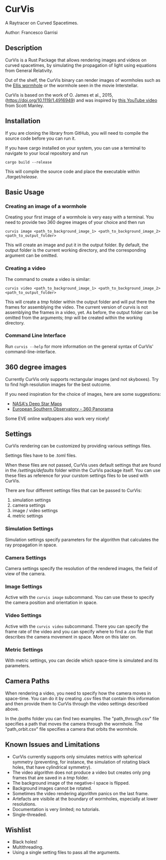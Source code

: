 # CurVis

A Raytracer on Curved Spacetimes.

Author: Francesco Garrisi

## Description

CurVis is a Rust Package that allows rendering images and videos on curved spacetimes, by simulating the propagation of light using equations from General Relativity.

Out of the shelf, the CurVis binary can render images of wormholes such as the [Ellis wormhole](https://en.wikipedia.org/wiki/Ellis_wormhole) or the wormhole seen in the movie Interstellar.

CurVis is based on the work of O. James et al., 2015, (https://doi.org/10.1119/1.4916949) and was inspired by [this YouTube video](https://www.youtube.com/watch?v=V7e-1bRpweo) from Scott Manley.

## Installation

If you are cloning the library from GitHub, you will need to compile the source code before you can run it.

If you have cargo installed on your system, you can use a terminal to navigate to your local repository and run

``cargo build --release``

This will compile the source code and place the executable within *./target/release*.

## Basic Usage

### Creating an image of a wormhole

Creating your first image of a wormhole is very easy with a terminal. You need to provide two 360 degree images of your choice and then run

`curvis image <path_to_background_image_1> <path_to_background_image_2> <path_to_output_folder>`

This will create an image and put it in the output folder. By default, the output folder is the current working directory, and the corresponding argument can be omitted.

### Creating a video

The command to create a video is similar:

`curvis video <path_to_background_image_1> <path_to_background_image_2> <path_to_output_folder>`

This will create a *tmp* folder within the output folder and will put there the frames for assemblying the video. The current version of curvis is not assemblying the frames in a video, yet. As before, the output folder can be omitted from the arguments; *tmp* will be created within the working directory.

### Command Line Interface

Run `curvis --help` for more information on the general syntax of CurVis' command-line-interface.

## 360 degree images

Currently CurVis only supports rectangular images (and not skyboxes). Try to find high resolution images for the best outcome.

If you need inspiration for the choice of images, here are some suggestions:
* [NASA's Deep Star Maps](https://svs.gsfc.nasa.gov/4851/)
* [European Southern Observatory - 360 Panorama](https://www.eso.org/public/images/archive/category/360pano/)

Some EVE online wallpapers also work very nicely!

## Settings

CurVis rendering can be customized by providing various settings files.

Settings files have to be .toml files.

When these files are not passed, CurVis uses default settings that are found in the */settings/defaults* folder within the CurVis package itself. You can use these files as reference for your curstom settings files to be used with CurVis.

There are four different settings files that can be passed to CurVis:

1. simulation settings
2. camera settings
3. image / video settings
4. metric settings

### Simulation Settings

Simulation settings specify parameters for the algorithm that calculates the ray propagation in space.

### Camera Settings

Camera settings specify the resolution of the rendered images, the field of view of the camera.

### Image Settings

Active with the ``curvis image`` subcommand. You can use these to specify the camera position and orientation in space.

### Video Settings

Active with the ``curvis video`` subcommand. There you can specify the frame rate of the video and you can specify where to find a .csv file that describes the camera movement in space. More on this later on.

### Metric Settings

With metric settings, you can decide which space-time is simulated and its parameters.

## Camera Paths

When rendering a video, you need to specify how the camera moves in space-time.
You can do it by creating .csv files that contain this information and then provide them to CurVis through the video settings described above.

In the */paths* folder you can find two examples. The "path_through.csv" file specifies a path that moves the camera through the wormhole. The "path_orbit.csv" file specifies a camera that orbits the wormhole.

## Known Issues and Limitations

* CurVis currently supports only simulates metrics with spherical symmetry (preventing, for instance, the simulation of rotating black holes, that have cylindrical symmetry).
* The video algorithm does not produce a video but creates only png frames that are saved in a *tmp* folder.
* The background image of the negative-l space is flipped.
* Background images cannot be rotated.
* Sometimes the video rendering algorithm panics on the last frame.
* Artefacts are visibile at the boundary of wormholes, especially at lower resolutions.
* Documentation is very limited; no tutorials.
* Single-threaded.

## Wishlist

* Black holes!
* Multithreading.
* Using a single setting files to pass all the arguments.